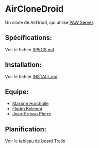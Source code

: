 # AirCloneDroid

Un clone de AirDroid, qui utilise [PAW Server](http://paw-android.fun2code.de/).

## Spécifications:

Voir le fichier [SPECS.md](https://github.com/capapas/AirCloneDroid/blob/master/SPECS.md)

## Installation:

Voir le fichier [INSTALL.md](https://github.com/capapas/AirCloneDroid/blob/master/INSTALL.md)


## Equipe:

- [Maxime Horcholle](https://github.com/mhor)
- [Florim Kelmeni](https://github.com/Daybay)
- [Jean-Ernsso Pierre](https://github.com/ernsso)

## Planification:

Voir le [tableau de board Trello](https://trello.com/b/0kn3jeW8/airclonedroid)
